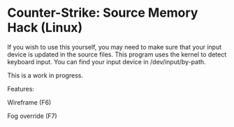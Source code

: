 # Counter-Strike: Source Memory Hack (Linux)

If you wish to use this yourself, you may need to make sure that your input device is updated in the source files. This program
uses the kernel to detect keyboard input. You can find your input device in /dev/input/by-path. 

This is a work in progress.

Features:

Wireframe (F6) 

Fog override (F7)
